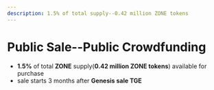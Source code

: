 ```yaml
---
description: 1.5% of total supply--0.42 million ZONE tokens
---
```


# Public Sale--Public Crowdfunding

* **1.5%** of total **ZONE** supply\(**0.42 million ZONE tokens**\) available for purchase
* sale starts 3 months after **Genesis sale TGE**

